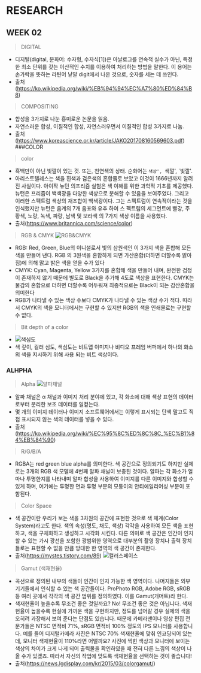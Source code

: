 # RESEARCH
## WEEK 02
> DIGITAL
* 디지털(digital, 문화어: 수자형, 수자식[1])은 아날로그를 연속적 실수가 아닌, 특정한 최소 단위를 갖는 이산적인 수치를 이용하여 처리하는 방법을 말한다.
이 용어는 손가락을 뜻하는 라틴어 낱말 digit에서 나온 것으로, 숫자를 세는 데 쓰인다.
* 출처(https://ko.wikipedia.org/wiki/%EB%94%94%EC%A7%80%ED%84%B8)
> COMPOSITING
* 합성을 3가지로 나눈 흥미로운 논문을 읽음.
* 자연스러운 합성, 이질적인 합성, 자연스러우면서 이질적인 합성 3가지로 나눔.
* 출처 (https://www.koreascience.or.kr/article/JAKO201708160569603.pdf)
###COLOR
>color
* 흑백만이 아닌 빛깔이 있는 것. 또는, 천연색의 상태. 순화어는 `색상', `색깔', `빛깔'.
* 아리스토텔레스는 색을 흰색과 검은색의 혼합물로 보았고 이것이 1666년까지 알려진 사실이다.
 아이작 뉴턴 의프리즘 실험은 색 이해를 위한 과학적 기초를 제공했다. 
뉴턴은 프리즘이 백색광을 다양한 색상으로 분해할 수 있음을 보여주었다.
그리고 이러한 스펙트럼 색상의 재조합이 백색광이다. 그는 스펙트럼이 연속적이라는 것을 인식했지만  뉴턴은 음계의 7개 음표와 유추 하여 스
펙트럼의 세그먼트에 빨강, 주황색, 노랑, 녹색, 파랑, 남색 및 보라색 의 7가지 색상 이름을 사용했다.
* 출처(https://www.britannica.com/science/color)
>RGB & CMYK
> ![RGB&CMYK](https://lh3.googleusercontent.com/proxy/sT3f7mb8gaFPU9yJf4J8J28oaOOpS4scGX_zsrB0LlJVXTsLtwLTB-wSxuEBbfBIbKgAS7O_Y1PWi85pY3aUsdu1)
* RGB: Red, Green, Blue의 이니셜로서 빛의 삼원색인 이 3가지 색을 혼합해 모든 색을 만들어 낸다. RGB 의 3원색을 혼합하게 되면 가산혼합(더하면 더할수록 밝아짐)에 의해 맑고 밝은 색을 얻을 수가 있다
* CMYK: Cyan, Magenta, Yellow 3가지를 혼합해 색을 만들어 내며, 완전한 검정이 존재하지 않기 때문에 별도로 Black을 추가해 4도로 색상을 표현한다. CMYK는 물감의 혼합으로 더하면 더할수록 어두워져 최종적으로는 Black이 되는 감산혼합을 의미한다
* RGB가 나타낼 수 있는 색상 수보다 CMYK가 나타낼 수 있는 색상 수가 적다. 따라서 CMYK의 색을 모니터에서는 구현할 수 있지만 RGB의 색을 인쇄물로는 구현할 수 없다.
>Bit depth of a color
* ![색심도](http://blog.lgdisplay.com/lgdisplay/wp-content/uploads/2014/04/20140415_Color-depth_02.jpg)
* 색 깊이, 컬러 심도, 색심도는 비트맵 이미지나 비디오 프레임 버퍼에서 하나의 화소의 색을 지시하기 위해 사용 되는 비트 색상이다.
### ALHPHA
>Alpha
![알파채널](https://t3.ftcdn.net/jpg/02/96/05/52/360_F_296055218_RXc721N9fSYIz3sEV7QALYquMVP31jdJ.jpg)
* 알파 채널은 α 채널과 이미지 처리 분야에 있고, 각 화소에 대해 색상 표현의 데이터로부터 분리한 보조 데이터를 일컫는다.
* 몇 개의 이미지 데이터나 이미지 소프트웨어에서는 이렇게 표시되는 단색 말고도 직접 표시되지 않는 색의 데이터를 넣을 수 있다.
* 출처(https://ko.wikipedia.org/wiki/%EC%95%8C%ED%8C%8C_%EC%B1%84%EB%84%90)
>R/G/B/A
* RGBA는 red green blue alpha를 의미한다. 색 공간으로 정의되기도 하지만 실제로는 3개의 RGB 색 모델에 4번째 알파 채널이 보충된 것이다. 알파는 각 화소가 얼마나 투명한지를 나타내며 알파 합성을 사용하여 이미지를 다른 이미지와 합성할 수 있게 하며, 여기에는 투명한 면과 투명 부분의 모퉁이의 안티에일리어싱 부분이 포함된다.
> Color Space
* 색 공간이란 우리가 보는 색을 3차원의 공간에 표현한 것으로 색 체계(Color System)라고도 한다. 색의 속성(명도, 채도, 색상) 각각을 사용하여 모든 색을 표현하고, 색을 구체화하고 생성하고 시각화 시킨다.
다른 의미로 색 공간은 인간이 인지할 수 있는 가시 광선을 포함한 광범위한 영역으로 대부분의 촬영 장치나 출력 장치들로는 표현할 수 없을 만큼 방대한 한 영역의 색 공간이 존재한다.
* 출처(https://mystes.tistory.com/89)
![컬러스페이스](https://t1.daumcdn.net/cfile/tistory/99CA04405C25D7662D)
> Gamut (색재현율)
* 곡선으로 정의된 내부의 색들이 인간이 인지 가능한 색 영역이다. 나머지들은 외부 기기들에서 인식할 수 있는 색 공간들이다. ProPhoto RGB, Adobe RGB, sRGB 등 여러 곳에서 각각의 색 공간 범위를 정의하였다. 이를 Gamut(개머트)라 한다.
* 색재현율이 높을수록 무조건 좋은 것일까요?
No! 무조건 좋은 것은 아닙니다. 색재현율이 높을수록 현실에 가까운 색을 구현하지만, 정도를 넘어갈 경우 실제의 색을 오히려 과장해서 보여 준다는 단점도 있습니다. 때문에 카메라맨이나 영상 편집 전문가들은 NTSC 면적비 71%, sRGB 면적비 100% 정도의 IPS 모니터를 사용합니다.
예를 들어 디지털카메라 사진은 NTSC 70% 색재현율에 맞춰 인코딩되어 있는데, 모니터 색재현율이 110%라면 어떨까요? 사진에 찍힌 색상과 모니터에 보이는 색상의 차이가 크게 나게 되어 출력물을 확인하였을 때 전혀 다른 느낌의 색상이 나올 수가 있겠죠. 따라서 자신의 작업에 맞도록 색재현율을 선택하는 것이 좋습니다!
* 출처(https://news.lgdisplay.com/kr/2015/03/colorgamut/)

 
